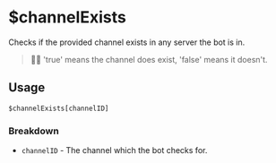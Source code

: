 # $channelExists
Checks if the provided channel exists in any server the bot is in.
> 🧙‍♂️ 'true' means the channel does exist, 'false' means it doesn't.

## Usage
```
$channelExists[channelID]
```

### Breakdown
- `channelID` - The channel which the bot checks for.
